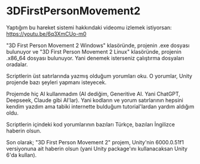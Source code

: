 # 3DFirstPersonMovement2

Yaptığım bu hareket sistemi hakkındaki videomu izlemek istiyorsan: https://youtu.be/6q3XmCUo-m0

"3D First Person Movement 2 Windows" klasöründe, projenin .exe dosyası bulunuyor ve "3D First Person Movement 2 Linux" klasöründe, projenin .x86_64 dosyası bulunuyor. Yani denemek isterseniz çalıştırma dosyaları oradalar.

Scriptlerin üst satırlarında yazmış olduğum yorumları oku. O yorumlar, Unity projende bazı şeyleri yapmanı isteyecek.

Projemde hiç AI kullanmadım (AI dediğim, Generitive AI. Yani ChatGPT, Deepseek, Claude gibi AI'lar). Yani kodların ve yorum satırlarının hepsini kendim yazdım ama tabiki internette bulduğum tutorial'lardan yardım aldığım oldu.

Scriptlerin içindeki kod yorumlarının bazıları Türkçe, bazıları İngilizce haberin olsun.

Son olarak; "3D First Person Movement 2" projem, Unity'nin 6000.0.51f1 versiyonuna ait haberin olsun (yani Unity package'ını kullanacaksan Unity 6'da kullan).

